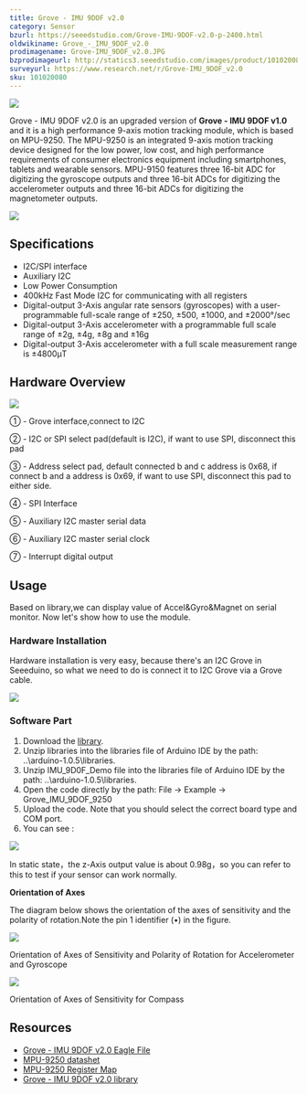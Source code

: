 ```yaml
---
title: Grove - IMU 9DOF v2.0
category: Sensor
bzurl: https://seeedstudio.com/Grove-IMU-9DOF-v2.0-p-2400.html
oldwikiname: Grove_-_IMU_9DOF_v2.0
prodimagename: Grove-IMU_9DOF_v2.0.JPG
bzprodimageurl: http://statics3.seeedstudio.com/images/product/101020080 2.jpg
surveyurl: https://www.research.net/r/Grove-IMU_9DOF_v2.0
sku: 101020080
---
```


![](/https://github.com/SeeedDoc/WikiMigrationSync/raw/master/docs/assets/Grove-IMU_9DOF_v2.0/img/Grove-IMU_9DOF_v2.0.JPG)

Grove - IMU 9DOF v2.0 is an upgraded version of **Grove - IMU 9DOF v1.0** and it is a high performance 9-axis motion tracking module, which is based on MPU-9250. The MPU-9250 is an integrated 9-axis motion tracking device designed for the low power, low cost, and high performance requirements of consumer electronics equipment including smartphones, tablets and wearable sensors. MPU-9150 features three 16-bit ADC for digitizing the gyroscope outputs and three 16-bit ADCs for digitizing the accelerometer outputs and three 16-bit ADCs for digitizing the magnetometer outputs.


[![](/https://github.com/SeeedDoc/WikiMigrationSync/raw/master/docs/assets/common/Get_One_Now_Banner.png)](http://www.seeedstudio.com/Grove-IMU-9DOF-v2.0-p-2400.html)

Specifications
-------------

-   I2C/SPI interface
-   Auxiliary I2C
-   Low Power Consumption
-   400kHz Fast Mode I2C for communicating with all registers
-   Digital-output 3-Axis angular rate sensors (gyroscopes) with a user-programmable full-scale range of ±250, ±500, ±1000, and ±2000°/sec
-   Digital-output 3-Axis accelerometer with a programmable full scale range of ±2g, ±4g, ±8g and ±16g
-   Digital-output 3-Axis accelerometer with a full scale measurement range is ±4800μT

Hardware Overview
------------------

![](/https://github.com/SeeedDoc/WikiMigrationSync/raw/master/docs/assets/Grove-IMU_9DOF_v2.0/img/Grove-IMU_9DOF_v2_inter.png)

① - Grove interface,connect to I2C

② - I2C or SPI select pad(default is I2C), if want to use SPI, disconnect this pad

③ - Address select pad, default connected b and c address is 0x68, if connect b and a address is 0x69, if want to use SPI, disconnect this pad to either side.

④ - SPI Interface

⑤ - Auxiliary I2C master serial data

⑥ - Auxiliary I2C master serial clock

⑦ - Interrupt digital output

Usage
-----

Based on library,we can display value of Accel&Gyro&Magnet on serial monitor. Now let's show how to use the module.

### Hardware Installation

Hardware installation is very easy, because there's an I2C Grove in Seeeduino, so what we need to do is connect it to I2C Grove via a Grove cable.

![](/https://github.com/SeeedDoc/WikiMigrationSync/raw/master/docs/assets/Grove-IMU_9DOF_v2.0/img/Grove-IMU_9DOF_v2.0_connect.jpg)

### Software Part

1. Download the [library](/https://github.com/SeeedDoc/WikiMigrationSync/raw/master/docs/assets/Grove-IMU_9DOF_v2.0/res/Grove_IMU_9DOF_9250.zip).
2. Unzip libraries into the libraries file of Arduino IDE by the path: ..\arduino-1.0.5\libraries.
3. Unzip IMU_9D0F_Demo file into the libraries file of Arduino IDE by the path: ..\arduino-1.0.5\libraries.
4. Open the code directly by the path: File -> Example -> Grove_IMU_9DOF_9250
5. Upload the code. Note that you should select the correct board type and COM port.
6. You can see :

![](/https://github.com/SeeedDoc/WikiMigrationSync/raw/master/docs/assets/Grove-IMU_9DOF_v2.0/img/Grove-IMU_9DOF_v2.0_demo.jpg)

In static state，the z-Axis output value is about 0.98g，so you can refer to this to test if your sensor can work normally.

**Orientation of Axes**

The diagram below shows the orientation of the axes of sensitivity and the polarity of rotation.Note the pin 1 identifier (•) in the figure.

![](/https://github.com/SeeedDoc/WikiMigrationSync/raw/master/docs/assets/Grove-IMU_9DOF_v2.0/img/MPU9250_axes.jpg)

Orientation of Axes of Sensitivity and Polarity of Rotation for Accelerometer and Gyroscope

![](/https://github.com/SeeedDoc/WikiMigrationSync/raw/master/docs/assets/Grove-IMU_9DOF_v2.0/img/MPU9250_axes2.jpg)

Orientation of Axes of Sensitivity for Compass

Resources
--------

-   [Grove - IMU 9DOF v2.0 Eagle File](/https://github.com/SeeedDoc/WikiMigrationSync/raw/master/docs/assets/Grove-IMU_9DOF_v2.0/res/Grove-IMU_9DOF_v2.0_sch_pcb.zip)
-   [MPU-9250 datashet](/https://github.com/SeeedDoc/WikiMigrationSync/raw/master/docs/assets/Grove-IMU_9DOF_v2.0/res/MPU-9250A_Product_Specification.pdf)
-   [MPU-9250 Register Map](/https://github.com/SeeedDoc/WikiMigrationSync/raw/master/docs/assets/Grove-IMU_9DOF_v2.0/res/MPU-9250A_Reg_Map.pdf)
-   [Grove - IMU 9DOF v2.0 library](/https://github.com/SeeedDoc/WikiMigrationSync/raw/master/docs/assets/Grove-IMU_9DOF_v2.0/res/Grove_IMU_9DOF_9250.zip)



<!-- This Markdown file was created from http://www.seeedstudio.com/wiki/Grove_-_IMU_9DOF_v2.0 -->

